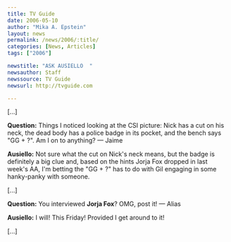 ```yaml
---
title: TV Guide
date: 2006-05-10
author: "Mika A. Epstein"
layout: news
permalink: /news/2006/:title/
categories: [News, Articles]
tags: ["2006"]

newstitle: "ASK AUSIELLO  "
newsauthor: Staff  
newssource: TV Guide  
newsurl: http://tvguide.com  

---
```


[...]

**Question:** Things I noticed looking at the CSI picture: Nick has a cut on his neck, the dead body has a police badge in its pocket, and the bench says "GG + ?". Am I on to anything? &#8212; Jaime

**Ausiello:** Not sure what the cut on Nick's neck means, but the badge is definitely a big clue and, based on the hints Jorja Fox dropped in last week's AA, I'm betting the "GG + ?" has to do with Gil engaging in some hanky-panky with someone.

[...]

**Question:** You interviewed **Jorja Fox**? OMG, post it! &#8212; Alias

**Ausiello:** I will! This Friday! Provided I get around to it!

[...]

